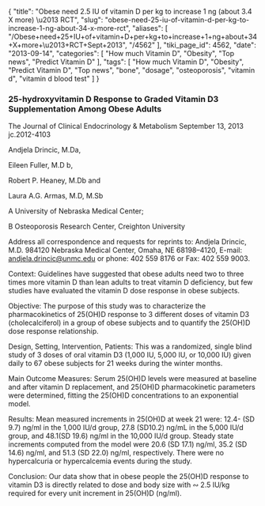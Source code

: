 {
    "title": "Obese need 2.5 IU of vitamin D per kg to increase 1 ng (about 3.4 X more) \u2013 RCT",
    "slug": "obese-need-25-iu-of-vitamin-d-per-kg-to-increase-1-ng-about-34-x-more-rct",
    "aliases": [
        "/Obese+need+25+IU+of+vitamin+D+per+kg+to+increase+1+ng+about+34+X+more+\u2013+RCT+Sept+2013",
        "/4562"
    ],
    "tiki_page_id": 4562,
    "date": "2013-09-14",
    "categories": [
        "How much Vitamin D",
        "Obesity",
        "Top news",
        "Predict Vitamin D"
    ],
    "tags": [
        "How much Vitamin D",
        "Obesity",
        "Predict Vitamin D",
        "Top news",
        "bone",
        "dosage",
        "osteoporosis",
        "vitamin d",
        "vitamin d blood test"
    ]
}


### 25-hydroxyvitamin D Response to Graded Vitamin D3 Supplementation Among Obese Adults

The Journal of Clinical Endocrinology & Metabolism September 13, 2013 jc.2012-4103 

Andjela Drincic, M.Da,

Eileen Fuller, M.D b,

Robert P. Heaney, M.Db and

Laura A.G. Armas, M.D, M.Sb

A University of Nebraska Medical Center;

B Osteoporosis Research Center, Creighton University

Address all correspondence and requests for reprints to: Andjela Drincic, M.D. 984120 Nebraska Medical Center, Omaha, NE 68198–4120, E-mail: andjela.drincic@unmc.edu or phone: 402 559 8176 or Fax: 402 559 9003.

Context: Guidelines have suggested that obese adults need two to three times more vitamin D than lean adults to treat vitamin D deficiency, but few studies have evaluated the vitamin D dose response in obese subjects.

Objective: The purpose of this study was to characterize the pharmacokinetics of 25(OH)D response to 3 different doses of vitamin D3 (cholecalciferol) in a group of obese subjects and to quantify the 25(OH)D dose response relationship.

Design, Setting, Intervention, Patients: This was a randomized, single blind study of 3 doses of oral vitamin D3 (1,000 IU, 5,000 IU, or 10,000 IU) given daily to 67 obese subjects for 21 weeks during the winter months.

Main Outcome Measures: Serum 25(OH)D levels were measured at baseline and after vitamin D replacement, and 25(OH)D pharmacokinetic parameters were determined, fitting the 25(OH)D concentrations to an exponential model.

Results: Mean measured increments in 25(OH)D at week 21 were: 12.4- (SD 9.7) ng/ml in the 1,000 IU/d group, 27.8 (SD10.2) ng/mL in the 5,000 IU/d group, and 48.1(SD 19.6) ng/ml in the 10,000 IU/d group. Steady state increments computed from the model were 20.6 (SD 17.1) ng/ml, 35.2 (SD 14.6) ng/ml, and 51.3 (SD 22.0) ng/ml, respectively. There were no hypercalcuria or hypercalcemia events during the study.

Conclusion: Our data show that in obese people the 25(OH)D response to vitamin D3 is directly related to dose and body size with ∾ 2.5 IU/kg required for every unit increment in 25(OH)D (ng/ml).